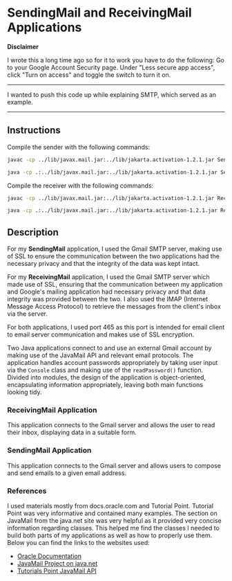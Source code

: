  # SendingMail and ReceivingMail Applications


**Disclaimer**

I wrote this a long time ago so for it to work you have to do the following:
Go to your Google Account Security page.
Under "Less secure app access", click "Turn on access" and toggle the switch to turn it on.

---

I wanted to push this code up while explaining SMTP, which served as an example.

---
## Instructions

Compile the sender with the following commands:
``` sh
javac -cp ../lib/javax.mail.jar:../lib/jakarta.activation-1.2.1.jar SendingMail.java SendingProperties.java Account.java Email.java

java -cp .:../lib/javax.mail.jar:../lib/jakarta.activation-1.2.1.jar SendingMail
```

Compile the receiver with the following commands:
``` sh
javac -cp ../lib/javax.mail.jar:../lib/jakarta.activation-1.2.1.jar ReceivingMail.java ReceivingProperties.java Account.java

java -cp .:../lib/javax.mail.jar:../lib/jakarta.activation-1.2.1.jar ReceivingMail

```

## Description
For my **SendingMail** application, I used the Gmail SMTP server, making use of SSL to ensure the communication between the two applications had the necessary privacy and that the integrity of the data was kept intact.

For my **ReceivingMail** application, I used the Gmail SMTP server which made use of SSL, ensuring that the communication between my application and Google's mailing application had necessary privacy and that data integrity was provided between the two. I also used the IMAP (Internet Message Access Protocol) to retrieve the messages from the client's inbox via the server.

For both applications, I used port 465 as this port is intended for email client to email server communication and makes use of SSL encryption.

Two Java applications connect to and use an external Gmail account by making use of the JavaMail API and relevant email protocols. The application handles account passwords appropriately by taking user input via the `Console` class and making use of the `readPassword()` function. Divided into modules, the design of the application is object-oriented, encapsulating information appropriately, leaving both main functions looking tidy.

### ReceivingMail Application
This application connects to the Gmail server and allows the user to read their inbox, displaying data in a suitable form.

### SendingMail Application
This application connects to the Gmail server and allows users to compose and send emails to a given email address.

### References
I used materials mostly from docs.oracle.com and Tutorial Point. Tutorial Point was very informative and contained many examples. The section on JavaMail from the java.net site was very helpful as it provided very concise information regarding classes. This helped me find the classes I needed to build both parts of my applications as well as how to properly use them. Below you can find the links to the websites used:
- [Oracle Documentation](http://docs.oracle.com)
- [JavaMail Project on java.net](https://java.net/projects/javamail/pages/Home)
- [Tutorials Point JavaMail API](http://www.tutorialspoint.com/javamail_api)
